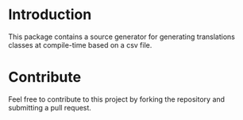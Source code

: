 # Introduction 
This package contains a source generator for generating translations classes at compile-time based on a csv
file.

# Contribute
Feel free to contribute to this project by forking the repository and submitting a pull request.